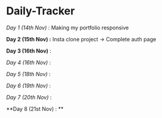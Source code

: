 # Daily-Tracker

*Day 1 (14th Nov)* :  Making my portfolio responsive

**Day 2 (15th Nov) :**  Insta clone project -> Complete auth page 

**Day 3 (16th Nov)** : 

*Day 4 (16th Nov)* : 

*Day 5 (18th Nov)* : 

*Day 6 (19th Nov)* : 

*Day 7 (20th Nov)* : 


**Day 8 (21st Nov) : **
